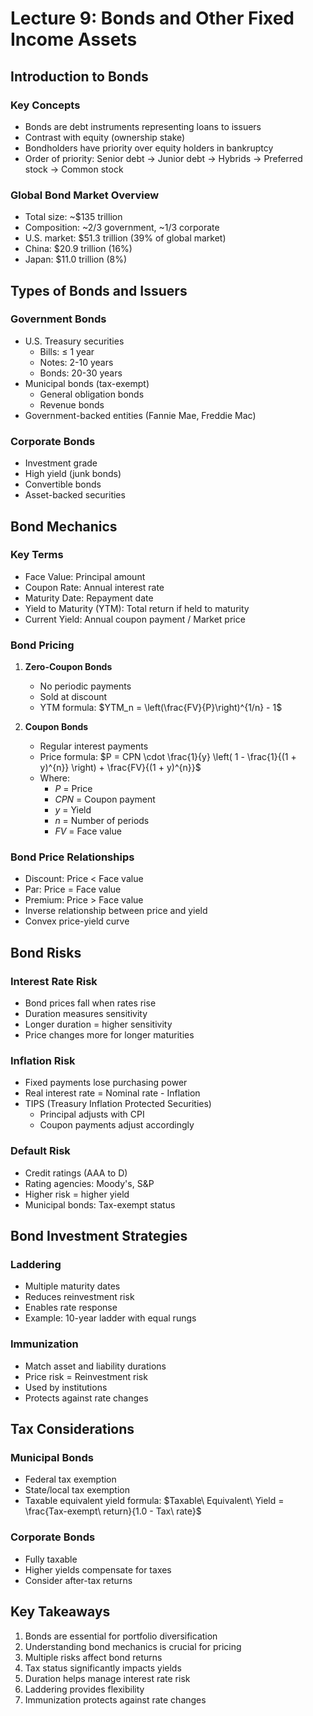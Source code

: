 # Lecture 9: Bonds and Other Fixed Income Assets

## Introduction to Bonds

### Key Concepts
- Bonds are debt instruments representing loans to issuers
- Contrast with equity (ownership stake)
- Bondholders have priority over equity holders in bankruptcy
- Order of priority: Senior debt → Junior debt → Hybrids → Preferred stock → Common stock

### Global Bond Market Overview
- Total size: ~$135 trillion
- Composition: ~2/3 government, ~1/3 corporate
- U.S. market: $51.3 trillion (39% of global market)
- China: $20.9 trillion (16%)
- Japan: $11.0 trillion (8%)

## Types of Bonds and Issuers

### Government Bonds
- U.S. Treasury securities
  - Bills: ≤ 1 year
  - Notes: 2-10 years
  - Bonds: 20-30 years
- Municipal bonds (tax-exempt)
  - General obligation bonds
  - Revenue bonds
- Government-backed entities (Fannie Mae, Freddie Mac)

### Corporate Bonds
- Investment grade
- High yield (junk bonds)
- Convertible bonds
- Asset-backed securities

## Bond Mechanics

### Key Terms
- Face Value: Principal amount
- Coupon Rate: Annual interest rate
- Maturity Date: Repayment date
- Yield to Maturity (YTM): Total return if held to maturity
- Current Yield: Annual coupon payment / Market price

### Bond Pricing
1. **Zero-Coupon Bonds**
   - No periodic payments
   - Sold at discount
   - YTM formula: $YTM_n = \left(\frac{FV}{P}\right)^{1/n} - 1$

2. **Coupon Bonds**
   - Regular interest payments
   - Price formula: $P = CPN \cdot \frac{1}{y} \left( 1 - \frac{1}{(1 + y)^{n}} \right) + \frac{FV}{(1 + y)^{n}}$
   - Where:
     - $P$ = Price
     - $CPN$ = Coupon payment
     - $y$ = Yield
     - $n$ = Number of periods
     - $FV$ = Face value

### Bond Price Relationships
- Discount: Price < Face value
- Par: Price = Face value
- Premium: Price > Face value
- Inverse relationship between price and yield
- Convex price-yield curve

## Bond Risks

### Interest Rate Risk
- Bond prices fall when rates rise
- Duration measures sensitivity
- Longer duration = higher sensitivity
- Price changes more for longer maturities

### Inflation Risk
- Fixed payments lose purchasing power
- Real interest rate = Nominal rate - Inflation
- TIPS (Treasury Inflation Protected Securities)
  - Principal adjusts with CPI
  - Coupon payments adjust accordingly

### Default Risk
- Credit ratings (AAA to D)
- Rating agencies: Moody's, S&P
- Higher risk = higher yield
- Municipal bonds: Tax-exempt status

## Bond Investment Strategies

### Laddering
- Multiple maturity dates
- Reduces reinvestment risk
- Enables rate response
- Example: 10-year ladder with equal rungs

### Immunization
- Match asset and liability durations
- Price risk = Reinvestment risk
- Used by institutions
- Protects against rate changes

## Tax Considerations

### Municipal Bonds
- Federal tax exemption
- State/local tax exemption
- Taxable equivalent yield formula:
  $Taxable\ Equivalent\ Yield = \frac{Tax-exempt\ return}{1.0 - Tax\ rate}$

### Corporate Bonds
- Fully taxable
- Higher yields compensate for taxes
- Consider after-tax returns

## Key Takeaways
1. Bonds are essential for portfolio diversification
2. Understanding bond mechanics is crucial for pricing
3. Multiple risks affect bond returns
4. Tax status significantly impacts yields
5. Duration helps manage interest rate risk
6. Laddering provides flexibility
7. Immunization protects against rate changes 